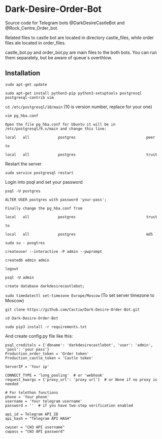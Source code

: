 # Dark-Desire-Order-Bot

Source code for Telegram bots @DarkDesireCastleBot and @Rock_Centre_Order_bot.

Related files to castle bot are located in directory castle_files, while order files ale located in order_files.

castle_bot.py and order_bot.py are main files to the both bots. You can run them separately, but be aware of 
queue`s overthlow. 


## Installation
`sudo apt-get update`

`sudo apt-get install python3-pip python3-setuptools postgresql postgresql-contrib vim`

`cd /etc/postgresql/10/main`
(10 is version number, replace for your one)

`vim pg_hba.conf`




    Open the file pg_hba.conf for Ubuntu it will be in /etc/postgresql/9.x/main and change this line:

    local   all             postgres                                peer

    to

    local   all             postgres                                trust

Restart the server

  `sudo service postgresql restart`

Login into psql and set your password

`psql -U postgres`

`ALTER USER postgres with password 'your-pass';`

    Finally change the pg_hba.conf from

    local   all             postgres                                trust

    to

    local   all             postgres                                md5
`sudo su - posgtres`

`createuser --interactive -P admin --pwprompt`

`createdb admin admin`

`logout`

`psql -U admin`

`create database darkdesirecastlebot;`

`sudo timedatectl set-timezone Europe/Moscow`
(To set server timezone to Moscow)

`git clone https://github.com/Cactiw/Dark-Desire-Order-Bot.git`

`cd Dark-Desire-Order-Bot`

`sudo pip3 install -r requirements.txt`

And create config.py file like this:

```python3
psql_creditals = {'dbname': 'darkdesirecastlebot', 'user': 'admin', 'pass': 'your pass'}
Production_order_token = 'Order token'
Production_castle_token = 'Castle token'

ServerIP = 'Your ip'

CONNECT_TYPE = 'long_pooling'  # or 'webhook'
request_kwargs = {'proxy_url': 'proxy url'}  # or None if no proxy is needed

# For telethon functions
phone = 'Your phone'
username = 'Your telegram username'
password = ''  # if you have two-step verification enabled

api_id = Telegram API_ID
api_hash = "Telegram API HASH"

cwuser = "CW3 API username"
cwpass = "CW3 API password"


```
